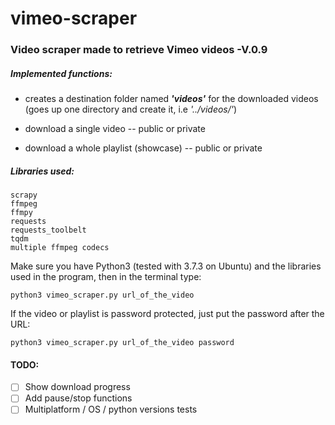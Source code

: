 # vimeo-scraper
### Video scraper made to retrieve Vimeo videos -V.0.9

##### Implemented functions:

- creates a destination folder named ***'videos'*** for the downloaded videos (goes up one directory and create it, i.e *'../videos/'*) 

- download a single video -- public or private

- download a whole playlist (showcase) -- public or private

##### Libraries used:
```
scrapy
ffmpeg
ffmpy
requests
requests_toolbelt
tqdm
multiple ffmpeg codecs
```

Make sure you have Python3 (tested with 3.7.3 on Ubuntu) and the libraries used in the program, then in the terminal type:

   `python3 vimeo_scraper.py url_of_the_video`
   
   If the video or playlist is password protected, just put the password after the URL: 
   
   `python3 vimeo_scraper.py url_of_the_video password`
      
#### TODO:

- [ ] Show download progress
- [ ] Add pause/stop functions
- [ ] Multiplatform / OS / python versions tests
